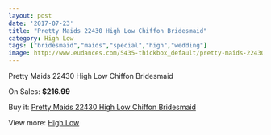 ```yaml
---
layout: post
date: '2017-07-23'
title: "Pretty Maids 22430 High Low Chiffon Bridesmaid"
category: High Low
tags: ["bridesmaid","maids","special","high","wedding"]
image: http://www.eudances.com/5435-thickbox_default/pretty-maids-22430-high-low-chiffon-bridesmaid.jpg
---
```

Pretty Maids 22430 High Low Chiffon Bridesmaid

On Sales: **$216.99**
<a href="https://www.eudances.com/en/high-low/1857-pretty-maids-22430-high-low-chiffon-bridesmaid.html"><amp-img layout="responsive" width="600" height="600" src="//www.eudances.com/5435-thickbox_default/pretty-maids-22430-high-low-chiffon-bridesmaid.jpg" alt="Pretty Maids 22430 High Low Chiffon Bridesmaid 0" /></a>
<a href="https://www.eudances.com/en/high-low/1857-pretty-maids-22430-high-low-chiffon-bridesmaid.html"><amp-img layout="responsive" width="600" height="600" src="//www.eudances.com/5436-thickbox_default/pretty-maids-22430-high-low-chiffon-bridesmaid.jpg" alt="Pretty Maids 22430 High Low Chiffon Bridesmaid 1" /></a>

Buy it: [Pretty Maids 22430 High Low Chiffon Bridesmaid](https://www.eudances.com/en/high-low/1857-pretty-maids-22430-high-low-chiffon-bridesmaid.html "Pretty Maids 22430 High Low Chiffon Bridesmaid")

View more: [High Low](https://www.eudances.com/en/20-high-low "High Low")